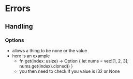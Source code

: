 # Errors 

## Handling

### Options
- allows a thing to be none or the value 
- here is an example 
    - fn get(index: usize) -> Option<i32> {
    let nums = vec![1, 2, 3];
    nums.get(index).cloned()
}
    - you then need to check if you value is i32 or None
